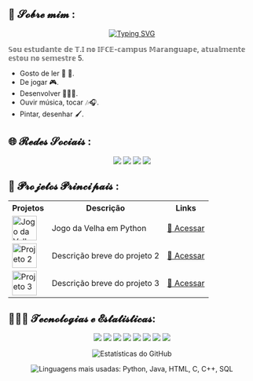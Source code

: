 <h2> 💫 𝓢𝓸𝓫𝓻𝓮 𝓶𝓲𝓶 : </h2>
<div align="center">
    <a href="https://git.io/typing-svg">
      <img src="https://readme-typing-svg.demolab.com?font=Fira+Code&size=22&pause=1000&color=F75C7E&width=435&lines=𝓞𝓵á,+𝓫𝓮𝓶+𝓿𝓲𝓷𝓭𝓸+𝓪𝓸+𝓶𝓮𝓾+𝓰𝓲𝓽!🥰;𝓢𝓸𝓾+𝓡𝓪𝔂𝓪𝓷𝓮+𝓢𝓸𝓾𝓼𝓪,+𝓶𝓾𝓲𝓽𝓸+𝓹𝓻𝓪𝔃𝓮𝓻 😉!" alt="Typing SVG" />
    </a>
  </div>
<p>𝕊𝕠𝕦 𝕖𝕤𝕥𝕦𝕕𝕒𝕟𝕥𝕖 𝕕𝕖 𝕋.𝕀 𝕟𝕠 𝕀𝔽ℂ𝔼-𝕔𝕒𝕞𝕡𝕦𝕤 𝕄𝕒𝕣𝕒𝕟𝕘𝕦𝕒𝕡𝕖, 𝕒𝕥𝕦𝕒𝕝𝕞𝕖𝕟𝕥𝕖 𝕖𝕤𝕥𝕠𝕦 𝕟𝕠 𝕤𝕖𝕞𝕖𝕤𝕥𝕣𝕖 5.</p>
<ul>
<li>Gosto de ler 📖 🌱.</li>
<li>De jogar 🎮.</li>
<li>Desenvolver 👩🏼‍💻.</li>
<li>Ouvir música, tocar 🎶🎧.</li>
<li>Pintar, desenhar 🖌️.</li>
</ul>

<h2>🌐 𝓡𝓮𝓭𝓮𝓼 𝓢𝓸𝓬𝓲𝓪𝓲𝓼 :</h2>

<p align="center">
  <a href="mailto: rayanesousa@aluno.ifce.edu.br"><img src="https://img.shields.io/badge/E--mail-D14836?style=for-the-badge&logo=gmail&logoColor=white"/></a>
 <a href="https://www.instagram.com/rayanesousa20.25?igsh=MXFlM3JmeGN0cHEyNQ=="><img src="https://img.shields.io/badge/Instagram-E4405F?style=for-the-badge&logo=instagram&logoColor=white"/></a>
<a href="https://www.linkedin.com/in/rayane-sousa-51ba20268?utm_source=share&utm_campaign=share_via&utm_content=profile&utm_medium=android_app" target="_blank">
    <img src="https://img.shields.io/badge/LinkedIn-0077B5?style=for-the-badge&logo=linkedin&logoColor=white"></a>
  <a href="https://t.me/rayanesousa_y" target="_blank">
    <img src="https://img.shields.io/badge/Telegram-2CA5E0?style=for-the-badge&logo=telegram&logoColor=white">
  </a>
</p>
<h2>📌 𝓟𝓻𝓸𝓳𝓮𝓽𝓸𝓼 𝓟𝓻𝓲𝓷𝓬𝓲𝓹𝓪𝓲𝓼 :</h2>

<table align="center">
  <tr>
    <th>Projetos</th>
    <th>Descrição</th>
    <th>Links</th>
  </tr>
  <tr>
    <td><img src="![17396349015757001617438518548301](https://github.com/user-attachments/assets/786086aa-fe98-4c82-8170-62f590e61feb)" alt="Jogo da Velha" width="50" height="50"></td>
    <td>Jogo da Velha em Python</td>
    <td><a href="https://github.com/Ydvtim/repositorio-jogo-da-velha">🔗 Acessar</a></td>
  </tr>
  <tr>
    <td><img src="https://link-da-imagem-do-projeto2" alt="Projeto 2" width="50" height="50"></td>
    <td>Descrição breve do projeto 2</td>
    <td><a href="https://github.com/Ydvtim/repositorio-projeto2">🔗 Acessar</a></td>
  </tr>
  <tr>
    <td><img src="https://link-da-imagem-do-projeto3" alt="Projeto 3" width="50" height="50"></td>
    <td>Descrição breve do projeto 3</td>
    <td><a href="https://github.com/Ydvtim/repositorio-projeto3">🔗 Acessar</a></td>
  </tr>
</table>

<h2>👩🏼‍💻 𝓣𝓮𝓬𝓷𝓸𝓵𝓸𝓰𝓲𝓪𝓼 𝓮 𝓔𝓼𝓽𝓪𝓽𝓲𝓼𝓽𝓲𝓬𝓪𝓼:</h2>

<p align="center">
  <img src="https://img.shields.io/badge/Java-ED8B00?style=for-the-badge&logo=java&logoColor=white">
  <img src="https://img.shields.io/badge/Python-3776AB?style=for-the-badge&logo=python&logoColor=white">
  <img src="https://img.shields.io/badge/SQL-4479A1?style=for-the-badge&logo=postgresql&logoColor=white">
  <img src="https://img.shields.io/badge/JavaScript-F7DF1E?style=for-the-badge&logo=javascript&logoColor=black">
  <img src="https://img.shields.io/badge/C++-00599C?style=for-the-badge&logo=c%2B%2B&logoColor=white">
  <img src="https://img.shields.io/badge/C%23-239120?style=for-the-badge&logo=c-sharp&logoColor=white">
  <img src="https://img.shields.io/badge/HTML5-E34F26?style=for-the-badge&logo=html5&logoColor=white">
  <img src="https://img.shields.io/badge/CSS-1572B6?style=for-the-badge&logo=css3&logoColor=white">
</p>
<p align="center">
  <img src="https://github-readme-stats.vercel.app/api?username=Ydvtim&show_icons=true&hide_title=true&theme=dracula&title_color=ff79c6&icon_color=ff79c6&text_color=ffb6c1&bg_color=282a36" alt="Estatísticas do GitHub" />
</p>
<p align="center">
  <img src="https://github-readme-stats.vercel.app/api/top-langs/?username=Ydvtim&layout=compact&langs_count=5&title_color=000000&text_color=000000&bg_color=ffc0cb" alt="Linguagens mais usadas: Python, Java, HTML, C, C++, SQL" />
</p>
